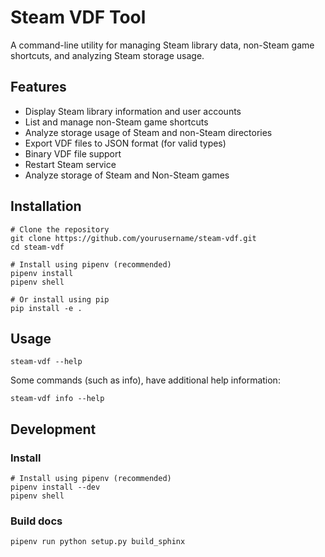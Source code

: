 # Steam VDF Tool

A command-line utility for managing Steam library data, non-Steam game shortcuts, and analyzing Steam storage usage.

## Features

- Display Steam library information and user accounts
- List and manage non-Steam game shortcuts
- Analyze storage usage of Steam and non-Steam directories
- Export VDF files to JSON format (for valid types)
- Binary VDF file support
- Restart Steam service
- Analyze storage of Steam and Non-Steam games

## Installation

```
# Clone the repository
git clone https://github.com/yourusername/steam-vdf.git
cd steam-vdf

# Install using pipenv (recommended)
pipenv install
pipenv shell

# Or install using pip
pip install -e .
```

## Usage

```
steam-vdf --help
```

Some commands (such as info), have additional help information:
```
steam-vdf info --help
```

## Development

### Install
```
# Install using pipenv (recommended)
pipenv install --dev
pipenv shell
```

### Build docs
```
pipenv run python setup.py build_sphinx
```
